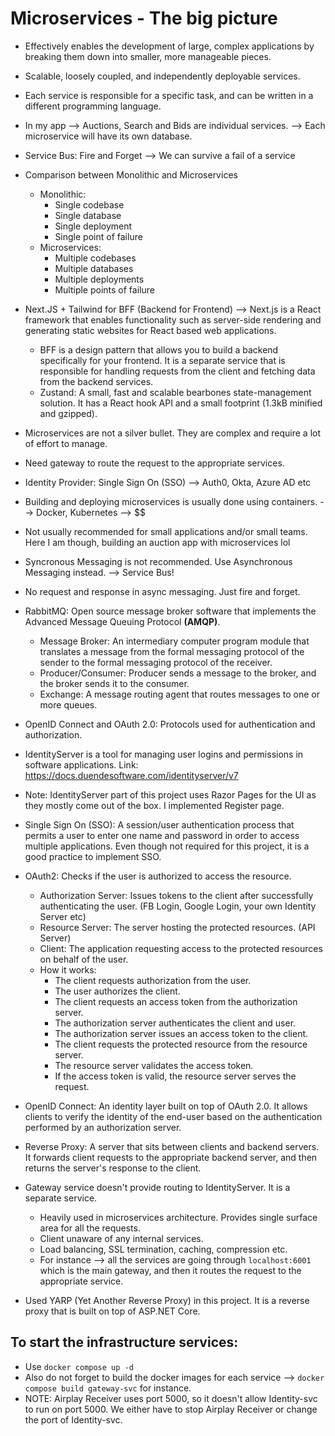 # Microservices - The big picture

- Effectively enables the development of large, complex applications by breaking them down into smaller, more manageable pieces.
- Scalable, loosely coupled, and independently deployable services.
- Each service is responsible for a specific task, and can be written in a different programming language.
- In my app --> Auctions, Search and Bids are individual services. --> Each microservice will have its own database.
- Service Bus: Fire and Forget --> We can survive a fail of a service
- Comparison between Monolithic and Microservices
  - Monolithic:
    - Single codebase
    - Single database
    - Single deployment
    - Single point of failure
  - Microservices:
    - Multiple codebases
    - Multiple databases
    - Multiple deployments
    - Multiple points of failure
- Next.JS + Tailwind for BFF (Backend for Frontend) --> Next.js is a React framework that enables functionality such as server-side rendering and generating static websites for React based web applications.
  - BFF is a design pattern that allows you to build a backend specifically for your frontend. It is a separate service that is responsible for handling requests from the client and fetching data from the backend services.
  - Zustand: A small, fast and scalable bearbones state-management solution. It has a React hook API and a small footprint (1.3kB minified and gzipped).
  

- Microservices are not a silver bullet. They are complex and require a lot of effort to manage.
- Need gateway to route the request to the appropriate services.
- Identity Provider: Single Sign On (SSO) --> Auth0, Okta, Azure AD etc
- Building and deploying microservices is usually done using containers. --> Docker, Kubernetes --> $$
- Not usually recommended for small applications and/or small teams. Here I am though, building an auction app with microservices lol
- Syncronous Messaging is not recommended. Use Asynchronous Messaging instead. --> Service Bus!
- No request and response in async messaging. Just fire and forget.
- RabbitMQ: Open source message broker software that implements the Advanced Message Queuing Protocol **(AMQP)**.
  - Message Broker: An intermediary computer program module that translates a message from the formal messaging protocol of the sender to the formal messaging protocol of the receiver.
  - Producer/Consumer: Producer sends a message to the broker, and the broker sends it to the consumer.
  - Exchange: A message routing agent that routes messages to one or more queues.
- OpenID Connect and OAuth 2.0: Protocols used for authentication and authorization.
- IdentityServer is a tool for managing user logins and permissions in software applications. Link: https://docs.duendesoftware.com/identityserver/v7
- Note: IdentityServer part of this project uses Razor Pages for the UI as they mostly come out of the box. I implemented Register page. 
- Single Sign On (SSO): A session/user authentication process that permits a user to enter one name and password in order to access multiple applications. Even though not required for this project, it is a good practice to implement SSO.
- OAuth2: Checks if the user is authorized to access the resource.
  - Authorization Server: Issues tokens to the client after successfully authenticating the user. (FB Login, Google Login, your own Identity Server etc)
  - Resource Server: The server hosting the protected resources. (API Server)
  - Client: The application requesting access to the protected resources on behalf of the user.
  - How it works:
    - The client requests authorization from the user.
    - The user authorizes the client.
    - The client requests an access token from the authorization server.
    - The authorization server authenticates the client and user.
    - The authorization server issues an access token to the client.
    - The client requests the protected resource from the resource server.
    - The resource server validates the access token.
    - If the access token is valid, the resource server serves the request.
- OpenID Connect: An identity layer built on top of OAuth 2.0. It allows clients to verify the identity of the end-user based on the authentication performed by an authorization server.
- Reverse Proxy: A server that sits between clients and backend servers. It forwards client requests to the appropriate backend server, and then returns the server's response to the client. 
- Gateway service doesn't provide routing to IdentityServer. It is a separate service.
  - Heavily used in microservices architecture. Provides single surface area for all the requests.
  - Client unaware of any internal services.
  - Load balancing, SSL termination, caching, compression etc.
  - For instance --> all the services are going through `localhost:6001` which is the main gateway, and then it routes the request to the appropriate service. 
- Used YARP (Yet Another Reverse Proxy) in this project. It is a reverse proxy that is built on top of ASP.NET Core.


## To start the infrastructure services:
- Use `docker compose up -d` 
- Also do not forget to build the docker images for each service --> `docker compose build gateway-svc` for instance.
- NOTE: Airplay Receiver uses port 5000, so it doesn't allow Identity-svc to run on port 5000. We either have to stop Airplay Receiver or change the port of Identity-svc.